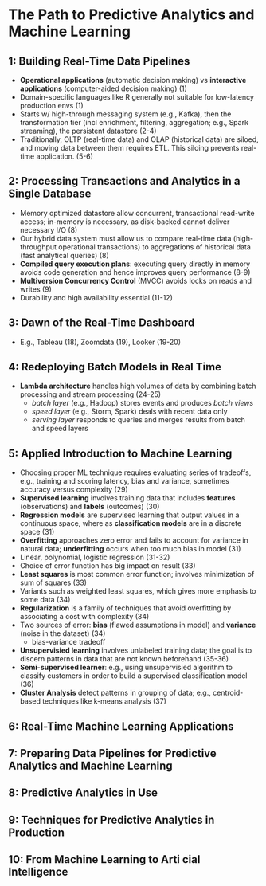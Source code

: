 # The Path to Predictive Analytics and Machine Learning

## 1: Building Real-Time Data Pipelines

* **Operational applications** (automatic decision making) vs **interactive applications** (computer-aided decision making) (1)
* Domain-specific languages like R generally not suitable for low-latency production envs (1)
* Starts w/ high-through messaging system (e.g., Kafka), then the transformation tier (incl enrichment, filtering, aggregation; e.g., Spark streaming), the persistent datastore (2-4)
* Traditionally, OLTP (real-time data) and OLAP (historical data) are siloed, and moving data between them requires ETL. This siloing prevents real-time application. (5-6)

## 2: Processing Transactions and Analytics in a Single Database

* Memory optimized datastore allow concurrent, transactional read-write access; in-memory is necessary, as disk-backed cannot deliver necessary I/O (8)
* Our hybrid data system must allow us to compare real-time data (high-throughput operational transactions) to aggregations of historical data (fast analytical queries) (8)
* **Compiled query execution plans**: executing query directly in memory avoids code generation and hence improves query performance (8-9)
* **Multiversion Concurrency Control** (MVCC) avoids locks on reads and writes (9)
* Durability and high availability essential (11-12)

## 3: Dawn of the Real-Time Dashboard

* E.g., Tableau (18), Zoomdata (19), Looker (19-20)

## 4: Redeploying Batch Models in Real Time

* **Lambda architecture** handles high volumes of data by combining batch processing and stream processing (24-25)
  - *batch layer* (e.g., Hadoop) stores events and produces *batch views*
  - *speed layer* (e.g., Storm, Spark) deals with recent data only
  - *serving layer* responds to queries and merges results from batch and speed layers

## 5: Applied Introduction to Machine Learning

* Choosing proper ML technique requires evaluating series of tradeoffs, e.g., training and scoring latency, bias and variance, sometimes accuracy versus complexity (29)
* **Supervised learning** involves training data that includes **features** (observations) and **labels** (outcomes) (30)
* **Regression models** are supervised learning that output values in a continuous space, where as **classification models** are in a discrete space (31)
* **Overfitting** approaches zero error and fails to account for variance in natural data; **underfitting** occurs when too much bias in model (31)
* Linear, polynomial, logistic regression (31-32)
* Choice of error function has big impact on result (33)
* **Least squares** is most common error function; involves minimization of sum of squares (33)
* Variants such as weighted least squares, which gives more emphasis to some data (34)
* **Regularization** is a family of techniques that avoid overfitting by associating a cost with complexity (34)
* Two sources of error: **bias** (flawed assumptions in model) and **variance** (noise in the dataset) (34)
  - bias-variance tradeoff
* **Unsupervisied learning** involves unlabeled training data; the goal is to discern patterns in data that are not known beforehand (35-36)
* **Semi-supervised learner**: e.g., using unsupervisied algorithm to classify customers in order to build a supervised classification model (36)
* **Cluster Analysis** detect patterns in grouping of data; e.g., centroid-based techniques like k-means analysis (37)

## 6: Real-Time Machine Learning Applications

## 7: Preparing Data Pipelines for Predictive Analytics and Machine Learning

## 8: Predictive Analytics in Use

## 9: Techniques for Predictive Analytics in Production

## 10: From Machine Learning to Arti cial Intelligence
